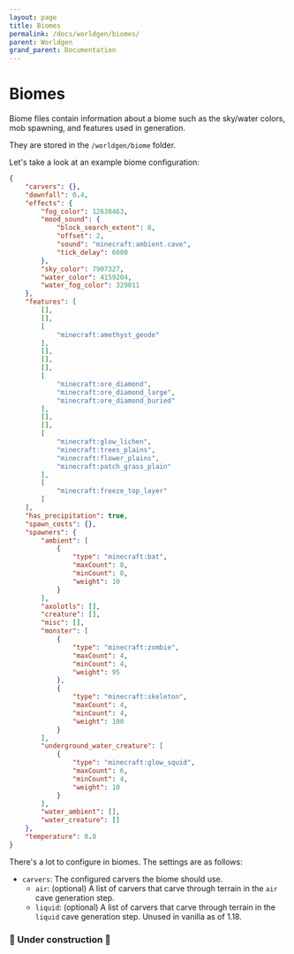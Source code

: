 ```yaml
---
layout: page
title: Biomes
permalink: /docs/worldgen/biomes/
parent: Worldgen
grand_parent: Documentation
---
```


# Biomes

Biome files contain information about a biome such as the sky/water colors, mob spawning, and features used in generation.

They are stored in the `/worldgen/biome` folder.


Let's take a look at an example biome configuration:
```json
{
    "carvers": {},
    "downfall": 0.4,
    "effects": {
        "fog_color": 12638463,
        "mood_sound": {
            "block_search_extent": 8,
            "offset": 2,
            "sound": "minecraft:ambient.cave",
            "tick_delay": 6000
        },
        "sky_color": 7907327,
        "water_color": 4159204,
        "water_fog_color": 329011
    },
    "features": [
        [],
        [],
        [
            "minecraft:amethyst_geode"
        ],
        [],
        [],
        [],
        [
            "minecraft:ore_diamond",
            "minecraft:ore_diamond_large",
            "minecraft:ore_diamond_buried"
        ],
        [],
        [],
        [
            "minecraft:glow_lichen",
            "minecraft:trees_plains",
            "minecraft:flower_plains",
            "minecraft:patch_grass_plain"
        ],
        [
            "minecraft:freeze_top_layer"
        ]
    ],
    "has_precipitation": true,
    "spawn_costs": {},
    "spawners": {
        "ambient": [
            {
                "type": "minecraft:bat",
                "maxCount": 8,
                "minCount": 8,
                "weight": 10
            }
        ],
        "axolotls": [],
        "creature": [],
        "misc": [],
        "monster": [
            {
                "type": "minecraft:zombie",
                "maxCount": 4,
                "minCount": 4,
                "weight": 95
            },
            {
                "type": "minecraft:skeleton",
                "maxCount": 4,
                "minCount": 4,
                "weight": 100
            }
        ],
        "underground_water_creature": [
            {
                "type": "minecraft:glow_squid",
                "maxCount": 6,
                "minCount": 4,
                "weight": 10
            }
        ],
        "water_ambient": [],
        "water_creature": []
    },
    "temperature": 0.8
}
```

There's a lot to configure in biomes. The settings are as follows:

* `carvers`: The configured carvers the biome should use.
    * `air`: (optional) A list of carvers that carve through terrain in the `air` cave generation step. 
    * `liquid`: (optional) A list of carvers that carve through terrain in the `liquid` cave generation step. Unused in vanilla as of 1.18.

### 🚧 Under construction 🚧